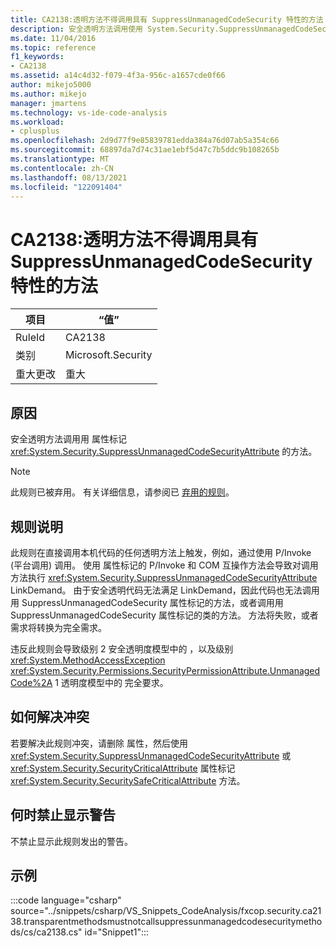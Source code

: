 ```yaml
---
title: CA2138:透明方法不得调用具有 SuppressUnmanagedCodeSecurity 特性的方法
description: 安全透明方法调用使用 System.Security.SuppressUnmanagedCodeSecurityAttribute 属性标记的方法。
ms.date: 11/04/2016
ms.topic: reference
f1_keywords:
- CA2138
ms.assetid: a14c4d32-f079-4f3a-956c-a1657cde0f66
author: mikejo5000
ms.author: mikejo
manager: jmartens
ms.technology: vs-ide-code-analysis
ms.workload:
- cplusplus
ms.openlocfilehash: 2d9d77f9e85839781edda384a76d07ab5a354c66
ms.sourcegitcommit: 68897da7d74c31ae1ebf5d47c7b5ddc9b108265b
ms.translationtype: MT
ms.contentlocale: zh-CN
ms.lasthandoff: 08/13/2021
ms.locfileid: "122091404"
---
```

# <a name="ca2138-transparent-methods-must-not-call-methods-with-the-suppressunmanagedcodesecurity-attribute"></a>CA2138:透明方法不得调用具有 SuppressUnmanagedCodeSecurity 特性的方法

|项目|“值”|
|-|-|
|RuleId|CA2138|
|类别|Microsoft.Security|
|重大更改|重大|

## <a name="cause"></a>原因
安全透明方法调用用 属性标记 <xref:System.Security.SuppressUnmanagedCodeSecurityAttribute> 的方法。

> [!NOTE]
> 此规则已被弃用。 有关详细信息，请参阅已 [弃用的规则](fxcop-unported-deprecated-rules.md)。

## <a name="rule-description"></a>规则说明
此规则在直接调用本机代码的任何透明方法上触发，例如，通过使用 P/Invoke (平台调用) 调用。 使用 属性标记的 P/Invoke 和 COM 互操作方法会导致对调用方法执行 <xref:System.Security.SuppressUnmanagedCodeSecurityAttribute> LinkDemand。 由于安全透明代码无法满足 LinkDemand，因此代码也无法调用用 SuppressUnmanagedCodeSecurity 属性标记的方法，或者调用用 SuppressUnmanagedCodeSecurity 属性标记的类的方法。 方法将失败，或者需求将转换为完全需求。

违反此规则会导致级别 2 安全透明度模型中的 ，以及级别 <xref:System.MethodAccessException> <xref:System.Security.Permissions.SecurityPermissionAttribute.UnmanagedCode%2A> 1 透明度模型中的 完全要求。

## <a name="how-to-fix-violations"></a>如何解决冲突
若要解决此规则冲突，请删除 属性，然后使用 <xref:System.Security.SuppressUnmanagedCodeSecurityAttribute> 或 <xref:System.Security.SecurityCriticalAttribute> 属性标记 <xref:System.Security.SecuritySafeCriticalAttribute> 方法。

## <a name="when-to-suppress-warnings"></a>何时禁止显示警告
不禁止显示此规则发出的警告。

## <a name="example"></a>示例
:::code language="csharp" source="../snippets/csharp/VS_Snippets_CodeAnalysis/fxcop.security.ca2138.transparentmethodsmustnotcallsuppressunmanagedcodesecuritymethods/cs/ca2138.cs" id="Snippet1":::

